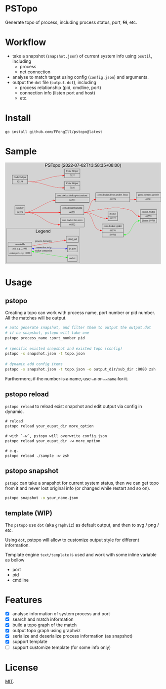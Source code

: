 # PSTopo
Generate topo of process, including process status, port, ~~fd~~, etc.

# Workflow
- take a snapshot (`snapshot.json`) of current system info using `psutil`, including
  - process
  - net connection
- analyse to match target using config (`config.json`) and arguments.
- output the `dot` file (`output.dot`), including
  - process relationship (pid, cmdline, port)
  - connection info (listen port and host)
  - etc.

# Install
```shell
go install github.com/FFengIll/pstopo@latest
```

# Sample

![](sample/output.dot.png)

# Usage
## pstopo
Creating a topo can work with process name, port number or pid number.
All the matches will be output.

```sh
# auto generate snapshot, and filter them to output the output.dot
# if no snapshot, pstopo will take one
pstopo process_name :port_number pid

# specific existed snapshot and existed topo (config)
pstopo -s snapshot.json -t topo.json

# dynamic add config items
pstopo -s snapshot.json -t topo.json -o output_dir/sub_dir :8080 zsh
```

~~Furthermore, if the number is a name, use `-n` or `--name` for it.~~

## pstopo reload
`pstopo reload` to reload exist snapshot and edit output via config in dynamic.

```shell
# reload
pstopo reload your_ouput_dir more_option

# with `-w`, pstopo will overwrite config.json
pstopo reload your_ouput_dir -w more_option

# e.g.
pstopo reload ./sample -w zsh
```

## pstopo snapshot
`pstopo` can take a snapshot for current system status,
then we can get topo from it and never lost original info (or changed while restart and so on).

```sh
pstopo snapshot -o your_name.json
```


## template (WIP)
The `pstopo` use `dot` (aka `graphviz`) as default output, and then to svg / png / etc.

Using `dot`, pstopo will allow to customize output style for different information.

Template engine `text/template` is used and work with some inline variable as bellow
- port
- pid
- cmdline

# Features
- [x] analyse information of system process and port
- [x] search and match information
- [x] build a topo graph of the match
- [x] output topo graph using graphviz
- [x] serialize and deserialize process information (as snapshot)
- [x] support template
- [ ] support customize template (for some info only)

# License
[MIT](LICENSE).